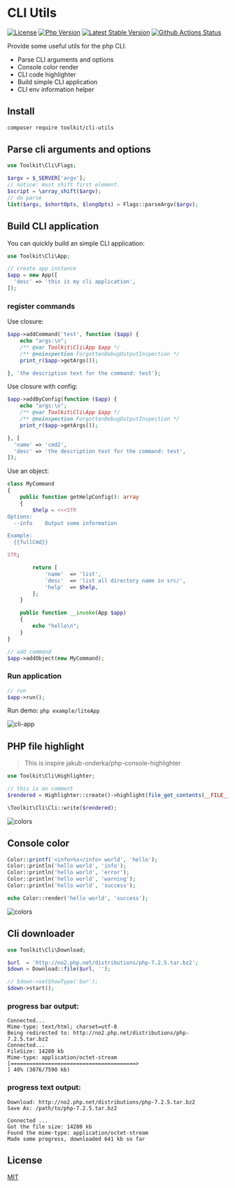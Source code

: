 # CLI Utils

[![License](https://img.shields.io/packagist/l/toolkit/cli-utils.svg?style=flat-square)](LICENSE)
[![Php Version](https://img.shields.io/badge/php-%3E=7.1.0-brightgreen.svg?maxAge=2592000)](https://packagist.org/packages/toolkit/cli-utils)
[![Latest Stable Version](http://img.shields.io/packagist/v/toolkit/cli-utils.svg)](https://packagist.org/packages/toolkit/cli-utils)
[![Github Actions Status](https://github.com/php-toolkit/cli-utils/workflows/Unit-tests/badge.svg)](https://github.com/php-toolkit/cli-utils/actions)

Provide some useful utils for the php CLI. 

- Parse CLI arguments and options
- Console color render
- CLI code highlighter
- Build simple CLI application
- CLI env information helper

## Install

```bash
composer require toolkit/cli-utils
```

## Parse cli arguments and options

```php
use Toolkit\Cli\Flags;

$argv = $_SERVER['argv'];
// notice: must shift first element.
$script = \array_shift($argv);
// do parse
list($args, $shortOpts, $longOpts) = Flags::parseArgv($argv);
```

## Build CLI application

You can quickly build an simple CLI application:

```php
use Toolkit\Cli\App;

// create app instance
$app = new App([
  'desc' => 'this is my cli application',
]);
```

### register commands

Use closure:

```php
$app->addCommand('test', function ($app) {
    echo "args:\n";
    /** @var Toolkit\Cli\App $app */
    /** @noinspection ForgottenDebugOutputInspection */
    print_r($app->getArgs());

}, 'the description text for the command: test');
```

Use closure with config:

```php
$app->addByConfig(function ($app) {
    echo "args:\n";
    /** @var Toolkit\Cli\App $app */
    /** @noinspection ForgottenDebugOutputInspection */
    print_r($app->getArgs());

}, [
  'name' => 'cmd2',
  'desc' => 'the description text for the command: test',
]);
```

Use an object:

```php
class MyCommand
{
    public function getHelpConfig(): array
    {
        $help = <<<STR
Options:
  --info    Output some information

Example:
  {{fullCmd}}

STR;

        return [
            'name'  => 'list',
            'desc'  => 'list all directory name in src/',
            'help'  => $help,
        ];
    }

    public function __invoke(App $app)
    {
        echo "hello\n";
    }
}

// add command
$app->addObject(new MyCommand);
```

### Run application

```php
// run
$app->run();
```

Run demo: `php example/liteApp`

![cli-app](example/cli-app.png)

## PHP file highlight

> This is inspire jakub-onderka/php-console-highlighter

```php
use Toolkit\Cli\Highlighter;

// this is an comment
$rendered = Highlighter::create()->highlight(file_get_contents(__FILE__));

\Toolkit\Cli\Cli::write($rendered);
```

![colors](example/cli-php-file-highlight.png)

## Console color

```php
Color::printf('<info>%s</info> world', 'hello');
Color::println('hello world', 'info');
Color::println('hello world', 'error');
Color::println('hello world', 'warning');
Color::println('hello world', 'success');

echo Color::render('hello world', 'success');
```

![colors](example/terminal-color.png)

## Cli downloader

```php
use Toolkit\Cli\Download;

$url  = 'http://no2.php.net/distributions/php-7.2.5.tar.bz2';
$down = Download::file($url, '');

// $down->setShowType('bar');
$down->start();
```

### progress bar output:

```text
Connected...
Mime-type: text/html; charset=utf-8
Being redirected to: http://no2.php.net/distributions/php-7.2.5.tar.bz2
Connected...
FileSize: 14280 kb
Mime-type: application/octet-stream
[========================================>                                                           ] 40% (3076/7590 kb)
```

### progress text output:

```text
Download: http://no2.php.net/distributions/php-7.2.5.tar.bz2
Save As: /path/to/php-7.2.5.tar.bz2

Connected ...
Got the file size: 14280 kb
Found the mime-type: application/octet-stream
Made some progress, downloaded 641 kb so far
```

## License

[MIT](LICENSE)
